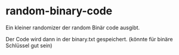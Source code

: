 # random-binary-code
Ein kleiner randomizer der random Binär code ausgibt.

Der Code wird dann in der binary.txt gespeichert.
(könnte für binäre Schlüssel gut sein)
